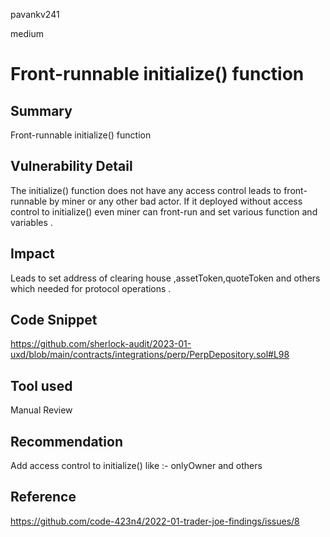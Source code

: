 pavankv241

medium

# Front-runnable initialize() function

## Summary
Front-runnable initialize() function 

## Vulnerability Detail
The initialize() function does not have any access control leads to front-runnable by miner or any other bad actor. If it deployed without access control to initialize() even miner can front-run and set various function and variables .

## Impact
Leads to set  address of clearing house ,assetToken,quoteToken and others which needed for protocol operations .

## Code Snippet
https://github.com/sherlock-audit/2023-01-uxd/blob/main/contracts/integrations/perp/PerpDepository.sol#L98

## Tool used
Manual Review

## Recommendation
Add access control to initialize() like :- onlyOwner and others

## Reference 
https://github.com/code-423n4/2022-01-trader-joe-findings/issues/8
